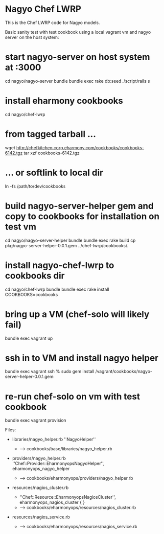 Nagyo Chef LWRP
===============

This is the Chef LWRP code for Nagyo models.

Basic sanity test with test cookbook using a local vagrant vm and nagyo 
server on the host system:

  # start nagyo-server on host system at :3000
  cd nagyo/nagyo-server
  bundle
  bundle exec rake db:seed
  ./script/rails s

  # install eharmony cookbooks
  cd nagyo/chef-lwrp
  # from tagged tarball ...
  wget http://chefkitchen.corp.eharmony.com/cookbooks/cookbooks-6142.tgz
  tar xzf cookbooks-6142.tgz
  # ... or softlink to local dir
  ln -fs /path/to/dev/cookbooks

  # build nagyo-server-helper gem and copy to cookbooks for installation on test vm
  cd nagyo/nagyo-server-helper
  bundle
  bundle exec rake build
  cp pkg/nagyo-server-helper-0.0.1.gem ../chef-lwrp/cookbooks/.

  # install nagyo-chef-lwrp to cookbooks dir
  cd nagyo/chef-lwrp
  bundle
  bundle exec rake install COOKBOOKS=cookbooks

  # bring up a VM (chef-solo will likely fail)
  bundle exec vagrant up

  # ssh in to VM and install nagyo helper
  bundle exec vagrant ssh
    % sudo gem install /vagrant/cookbooks/nagyo-server-helper-0.0.1.gem

  # re-run chef-solo on vm with test cookbook
  bundle exec vagrant provision


Files:
  - libraries/nagyo_helper.rb  ''NagyoHelper''
    - --> cookbooks/base/libraries/nagyo_helper.rb

  - providers/nagyo_helper.rb  
    ''Chef::Provider::EharmonyopsNagyoHelper'', eharmonyops_nagyo_helper
    - --> cookbooks/eharmonyops/providers/nagyo_helper.rb

  - resources/nagios_cluster.rb
    - ''Chef::Resource::EharmonyopsNagiosCluster'', 
      eharmonyops_nagios_cluster { }
    - --> cookbooks/eharmonyops/resources/nagios_cluster.rb
  - resources/nagios_service.rb
    - --> cookbooks/eharmonyops/resources/nagios_service.rb
  



